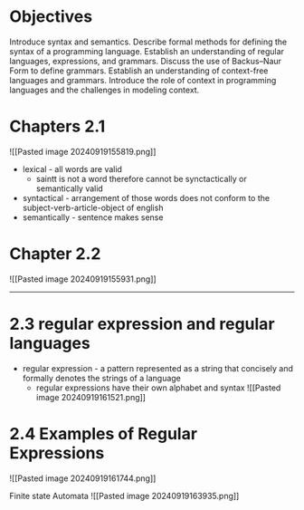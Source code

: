 # Objectives
Introduce syntax and semantics.
Describe formal methods for defining the syntax of a programming language.
Establish an understanding of regular languages, expressions, and grammars.
Discuss the use of Backus–Naur Form to define grammars.
Establish an understanding of context-free languages and grammars.
Introduce the role of context in programming languages and the challenges in modeling context.

# Chapters 2.1
![[Pasted image 20240919155819.png]]
- lexical - all words are valid
	- saintt is not a word therefore cannot be synctactically or semantically valid
- syntactical - arrangement of those words does not conform to the subject-verb-article-object of english 
- semantically - sentence makes sense
# Chapter 2.2 
![[Pasted image 20240919155931.png]]

---
# 2.3 regular expression and regular languages 
- regular expression - a pattern represented as a string that concisely and formally denotes the strings of a language 
	- regular expressions have their own alphabet and syntax
![[Pasted image 20240919161521.png]]

# 2.4  Examples of Regular Expressions
![[Pasted image 20240919161744.png]]

 Finite state Automata
 ![[Pasted image 20240919163935.png]]